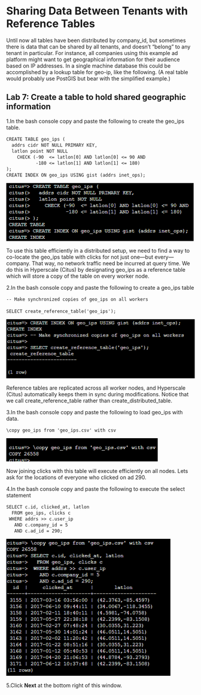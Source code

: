 # Sharing Data Between Tenants with Reference Tables

Until now all tables have been distributed by company_id, but sometimes there is data that can be shared by all tenants, and doesn’t “belong” to any tenant in particular. For instance, all companies using this example ad platform might want to get geographical information for their audience based on IP addresses. In a single machine database this could be accomplished by a lookup table for geo-ip, like the following. (A real table would probably use PostGIS but bear with the simplified example.)

## **Lab 7: Create a table to hold shared geographic information**

1.In the bash console copy and paste the following to create the geo_ips table.

```
CREATE TABLE geo_ips (
  addrs cidr NOT NULL PRIMARY KEY,
  latlon point NOT NULL
    CHECK (-90  <= latlon[0] AND latlon[0] <= 90 AND
           -180 <= latlon[1] AND latlon[1] <= 180)
);
CREATE INDEX ON geo_ips USING gist (addrs inet_ops); 
```

  ![](Images/11query.png)
  
To use this table efficiently in a distributed setup, we need to find a way to co-locate the geo_ips table with clicks for not just one—but every—company. That way, no network traffic need be incurred at query time. We do this in Hyperscale (Citus) by designating geo_ips as a reference table which will store a copy of the table on every worker node.

2.In the bash console copy and paste the following to create a geo_ips table

```
-- Make synchronized copies of geo_ips on all workers

SELECT create_reference_table('geo_ips');
```

  ![](Images/12query.png)
  
Reference tables are replicated across all worker nodes, and Hyperscale (Citus) automatically keeps them in sync during modifications. Notice that we call create_reference_table rather than create_distributed_table.
	 
3.In the bash console copy and paste the following to load geo_ips with data.

```
\copy geo_ips from 'geo_ips.csv' with csv
```

  ![](Images/13query.png)
  
Now joining clicks with this table will execute efficiently on all nodes. Lets ask for the locations of everyone who clicked on ad 290.
	 
4.In the bash console copy and paste the following to execute the select statement

```
SELECT c.id, clicked_at, latlon
  FROM geo_ips, clicks c
 WHERE addrs >> c.user_ip
   AND c.company_id = 5
   AND c.ad_id = 290;
 ```

  ![](Images/14query.png)
  
5.Click **Next** at the bottom right of this window.
